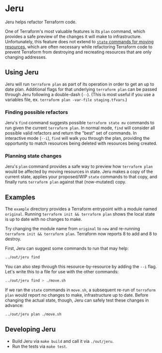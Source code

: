 # Jeru

Jeru helps refactor Terraform code.

One of Terraform's most valuable features is its `plan` command, which provides a safe preview of the changes it will make to infrastructure.
Unfortunately, this feature does not extend to [`state` commands for moving resources](https://www.terraform.io/docs/cli/state/move.html),
which are often necessary while refactoring Terraform code to prevent Terraform from destroying and recreating resources that are only changing addresses.


## Using Jeru

Jeru will run `terraform plan` as part of its operation in order to get an up to date plan.
Additional flags for that underlying `terraform plan` can be passed through Jeru following a double-dash (`--`).
(This is most useful if you use a variables file, ex. `terraform plan -var-file staging.tfvars`.)

### Finding possible refactors

Jeru's `find` command suggests possible `terraform state mv` commands to run given the current `terraform plan`.
In normal mode, `find` will consider all possible valid refactors and return the "best" set of commands.
In interactive mode (`--i`), `find` will walk you through the plan, providing the opportunity to match resources being deleted with resources being created.

### Planning state changes

Jeru's `plan` command provides a safe way to preview how `terraform plan` would be affected by moving resources in state.
Jeru makes a copy of the current state, applies your proposed/WIP `state` commands to that copy, and finally runs `terraform plan` against that (now-mutated) copy.


## Examples

The `example` directory provides a Terraform entrypoint with a module named `original`.
Running `terraform init && terraform plan` shows the local state is up to date with no changes to make.

Try changing the module name from `original` to `new` and re-running `terraform init && terraform plan`.
Terraform now reports 8 to add and 8 to destroy.

First, Jeru can suggest some commands to run that may help:
```sh
../out/jeru find
```
You can also step through this resource-by-resource by adding the `--i` flag.
Let's write this to a file for use with the other commands:
```sh
../out/jeru find > ./move.sh
```

If we ran the `state` commands in `move.sh`, a subsequent re-run of `terraform plan` would report no changes to make, infrastructure up to date.
Before changing the actual state, though, Jeru can safely test these changes in advance:
```sh
../out/jeru plan ./move.sh
```


## Developing Jeru

- Build Jeru via `make build` and call it via `./out/jeru`.
- Run the tests via `make test`.

